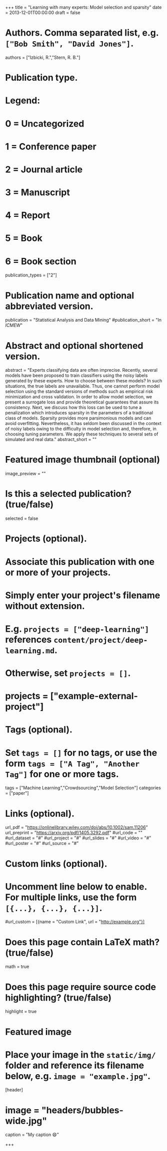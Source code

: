 +++
title = "Learning with many experts: Model selection and sparsity"
date = 2013-12-01T00:00:00
draft = false

# Authors. Comma separated list, e.g. `["Bob Smith", "David Jones"]`.
authors = ["Izbicki, R.","Stern, R. B."]

# Publication type.
# Legend:
# 0 = Uncategorized
# 1 = Conference paper
# 2 = Journal article
# 3 = Manuscript
# 4 = Report
# 5 = Book
# 6 = Book section
publication_types = ["2"]

# Publication name and optional abbreviated version.
publication = "Statistical Analysis and Data Mining"
#publication_short = "In *ICMEW*"

# Abstract and optional shortened version.
abstract = "Experts classifying data are often imprecise. Recently, several models have been proposed to train classifiers using the noisy labels generated by these experts. How to choose between these models? In such situations, the true labels are unavailable. Thus, one cannot perform model selection using the standard versions of methods such as empirical risk minimization and cross validation. In order to allow model selection, we present a surrogate loss and provide theoretical guarantees that assure its consistency. Next, we discuss how this loss can be used to tune a penalization which introduces sparsity in the parameters of a traditional class of models. Sparsity provides more parsimonious models and can avoid overfitting. Nevertheless, it has seldom been discussed in the context of noisy labels owing to the difficulty in model selection and, therefore, in choosing tuning parameters. We apply these techniques to several sets of simulated and real data."
abstract_short = ""

# Featured image thumbnail (optional)
image_preview = ""

# Is this a selected publication? (true/false)
selected = false

# Projects (optional).
#   Associate this publication with one or more of your projects.
#   Simply enter your project's filename without extension.
#   E.g. `projects = ["deep-learning"]` references `content/project/deep-learning.md`.
#   Otherwise, set `projects = []`.
# projects = ["example-external-project"]

# Tags (optional).
#   Set `tags = []` for no tags, or use the form `tags = ["A Tag", "Another Tag"]` for one or more tags.
tags = ["Machine Learning","Crowdsourcing","Model Selection"]
categories = ["paper"]

# Links (optional).
url_pdf = "https://onlinelibrary.wiley.com/doi/abs/10.1002/sam.11206"
url_preprint = "https://arxiv.org/pdf/1405.3292.pdf"
#url_code = ""
#url_dataset = "#"
#url_project = "#"
#url_slides = "#"
#url_video = "#"
#url_poster = "#"
#url_source = "#"

# Custom links (optional).
#   Uncomment line below to enable. For multiple links, use the form `[{...}, {...}, {...}]`.
#url_custom = [{name = "Custom Link", url = "http://example.org"}]

# Does this page contain LaTeX math? (true/false)
math = true

# Does this page require source code highlighting? (true/false)
highlight = true

# Featured image
# Place your image in the `static/img/` folder and reference its filename below, e.g. `image = "example.jpg"`.
[header]
# image = "headers/bubbles-wide.jpg"
caption = "My caption :smile:"

+++

